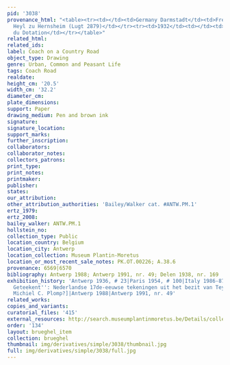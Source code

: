 ```yaml
---
pid: '3038'
provenance_html: "<table><tr><td></td><td>Germany Darmstadt</td><td>Freiherr M. von
  Heyl zu Hernsheim (Lugt 2879)</td></tr><tr><td>1932</td><td></td><td>Gift of Fond
  du Dotation</td></tr></table>"
related_html: 
related_ids: 
label: Coach on a Country Road
object_type: Drawing
genre: Urban, Common and Peasant Life
tags: Coach Road
realdate: 
height_cm: '20.5'
width_cm: '32.2'
diameter_cm: 
plate_dimensions: 
support: Paper
drawing_medium: Pen and brown ink
signature: 
signature_location: 
support_marks: 
further_inscription: 
collaborators: 
collaborator_notes: 
collectors_patrons: 
print_type: 
print_notes: 
printmaker: 
publisher: 
states: 
our_attribution: 
other_attribution_authorities: 'Bailey/Walker cat. #ANTW.PM.1'
ertz_1979: 
ertz_2008: 
bailey_walker: ANTW.PM.1
hollstein_no: 
collection_type: Public
location_country: Belgium
location_city: Antwerp
location_collection: Museum Plantin-Moretus
location_or_most_recent_sale_notes: PK.OT.00226; A.38.6
provenance: 6569|6570
bibliography: Antwerp 1988; Antwerp 1991, nr. 49; Delen 1938, nr. 169
exhibition_history: 'Antwerp 1936, # 23|Paris 1954, # 100|Italy 1986-87 ["''In Italien
  Geteekent'': Nederlandse 17de-eeuwse tekeningen uit het bezit van Teylers Museum,"
  Michiel C. Plomp?]|Antwerp 1988|Antwerp 1991, nr. 49'
related_works: 
copies_and_variants: 
curatorial_files: '415'
external_resources: http://search.museumplantinmoretus.be/Details/collect/276957
order: '134'
layout: brueghel_item
collection: brueghel
thumbnail: img/derivatives/simple/3038/thumbnail.jpg
full: img/derivatives/simple/3038/full.jpg
---
```

